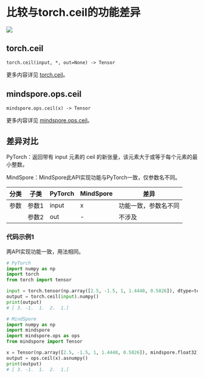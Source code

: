 # 比较与torch.ceil的功能差异

<a href="https://gitee.com/mindspore/docs/blob/master/docs/mindspore/source_zh_cn/note/api_mapping/pytorch_diff/ceil.md" target="_blank"><img src="https://mindspore-website.obs.cn-north-4.myhuaweicloud.com/website-images/master/resource/_static/logo_source.png"></a>

## torch.ceil

```text
torch.ceil(input, *, out=None) -> Tensor
```

更多内容详见 [torch.ceil](https://pytorch.org/docs/1.8.1/generated/torch.ceil.html)。

## mindspore.ops.ceil

```text
mindspore.ops.ceil(x) -> Tensor
```

更多内容详见 [mindspore.ops.ceil](https://mindspore.cn/docs/zh-CN/master/api_python/ops/mindspore.ops.ceil.html)。

## 差异对比

PyTorch：返回带有 input 元素的 ceil 的新张量，该元素大于或等于每个元素的最小整数。

MindSpore：MindSpore此API实现功能与PyTorch一致，仅参数名不同。

| 分类 | 子类  | PyTorch | MindSpore | 差异                 |
| ---- | ----- | ------- | --------- | -------------------- |
| 参数 | 参数1 | input   | x         | 功能一致，参数名不同 |
|      | 参数2 | out     | -         | 不涉及               |

### 代码示例1

两API实现功能一致，用法相同。

```python
# PyTorch
import numpy as np
import torch
from torch import tensor

input = torch.tensor(np.array([2.5, -1.5, 1, 1.4448, 0.5826]), dtype=torch.float32)
output = torch.ceil(input).numpy()
print(output)
# [ 3. -1.  1.  2.  1.]

# MindSpore
import numpy as np
import mindspore
import mindspore.ops as ops
from mindspore import Tensor

x = Tensor(np.array([2.5, -1.5, 1, 1.4448, 0.5826]), mindspore.float32)
output = ops.ceil(x).asnumpy()
print(output)
# [ 3. -1.  1.  2.  1.]
```
